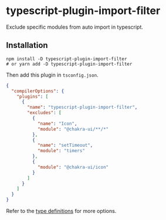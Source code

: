 # typescript-plugin-import-filter

Exclude specific modules from auto import in typescript.

## Installation

```
npm install -D typescript-plugin-import-filter
# or yarn add -D typescript-plugin-import-filter
```

Then add this plugin in `tsconfig.json`.

```json
{
  "compilerOptions": {
    "plugins": [
      {
        "name": "typescript-plugin-import-filter",
        "excludes": [
          {
            "name": "Icon",
            "module": "@chakra-ui/**/*"
          },
          {
            "name": "setTimeout",
            "module": "timers"
          },
          {
            "module": "@chakra-ui/icon"
          }
        ]
      }
    ]
  }
}
```

Refer to the [type definitions](https://github.com/aki77/typescript-plugin-import-filter/blob/2862e0d2137a4e8ae5f9f9fc49f790819152760d/src/index.ts#L3-L10) for more options.
